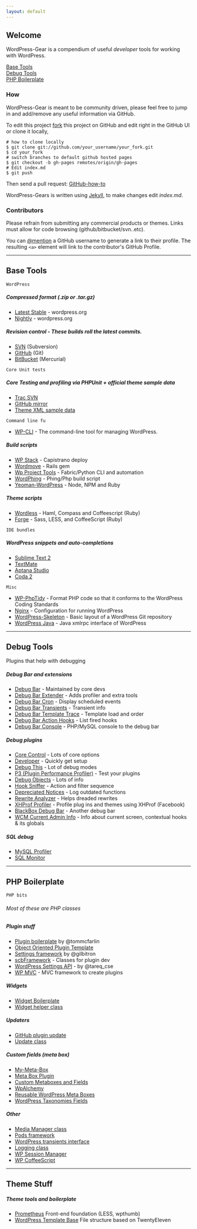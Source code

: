 ```yaml
---
layout: default
---
```


Welcome
-------

WordPress-Gear is a compendium of useful *developer* tools for working
with WordPress.

[Base Tools](http://wycks.github.com/WordPress-Gear/#base-tools)  
[Debug Tools](http://wycks.github.com/WordPress-Gear/#debug-tools)  
[PHP Boilerplate](http://wycks.github.com/WordPress-Gear/#php-boilerplate)  

### How

WordPress-Gear is meant to be community driven, please feel free to jump
in and add/remove any useful information via GitHub.

To edit this project [fork](https://github.com/wycks/WordPress-Gear)
this project on GitHub and edit right in the GitHub UI or clone it locally,

    # how to clone locally
    $ git clone git://github.com/your_username/your_fork.git
    $ cd your_fork
    # switch branches to default github hosted pages
    $ git checkout -b gh-pages remotes/origin/gh-pages
    # Edit index.md 
    $ git push

Then send a pull request:
[GitHub-how-to](https://help.github.com/articles/using-pull-requests)

WordPress-Gears is written using [Jekyll](https://github.com/mojombo/jekyll), to make changes edit *index.md*.

### Contributors

Please refrain from submitting any commercial products or themes. Links
must allow for code browsing (github/bitbucket/svn..etc).

You can [@mention](https://github.com/blog/821) a GitHub username to
generate a link to their profile. The resulting `<a>` element will link
to the contributor's GitHub Profile.

* * * * *

Base Tools
----------

`WordPress`

##### Compressed format (.zip or .tar.gz)

-   [Latest Stable](http://wordpress.org/download/) - wordpress.org
-   [Nightly](http://wordpress.org/download/nightly/) - wordpress.org

##### Revision control - These builds roll the latest commits.

-   [SVN](http://core.svn.wordpress.org/) (Subversion)
-   [GitHub](https://github.com/WordPress/WordPress) (Git)
-   [BitBucket](https://bitbucket.org/Rarst/wordpress/overview) (Mercurial)


`Core Unit tests`

##### Core Testing and profiling via PHPUnit + official theme sample data

-   [Trac SVN](http://unit-tests.svn.wordpress.org/trunk/)
-   [GitHub mirror](https://github.com/kurtpayne/wordpress-unit-tests)
-   [Theme XML sample data](https://wpcom-themes.svn.automattic.com/demo/theme-unit-test-data.xml)


`Command line fu`

-   [WP-CLI](https://github.com/wp-cli/wp-cli) - The command-line tool for managing WordPress.

##### Build scripts

-   [WP Stack](https://github.com/markjaquith/WP-Stack) - Capistrano deploy
-   [Wordmove](https://github.com/welaika/wordmove) - Rails gem
-   [Wp Project Tools](https://github.com/welaika/wordmove) - Fabric/Python CLI and automation
-   [WordPhing](https://github.com/wycks/WordPhing) - Phing/Php build script
-   [Yeoman-WordPress](https://github.com/romainberger/yeoman-wordpress) - Node, NPM and Ruby

##### Theme scripts

-   [Wordless](https://github.com/welaika/wordless) - Haml, Compass and Coffeescript (Ruby)
-   [Forge](https://github.com/thethemefoundry/forge) - Sass, LESS, and CoffeeScript (Ruby)


`IDE bundles`

##### WordPress snippets and auto-completions

-   [Sublime Text 2](https://github.com/purplefish32/sublime-text-2-wordpress)
-   [TextMate](https://github.com/Gipetto/wordpress.tmbundle)
-   [Aptana Studio](https://github.com/aptana/wordpress.ruble)
-   [Coda 2](https://github.com/deryckoe/WordPress-Syntax-Mode-for-Coda-2)


`Misc` 

-   [WP-PhpTidy](https://github.com/scribu/wp-phptidy) - Format PHP code so that it conforms to the WordPress Coding Standards
-   [Nginx](https://github.com/perusio/wordpress-nginx) - Configuration for running WordPress
-   [WordPress-Skeleton](https://github.com/markjaquith/WordPress-Skeleton) - Basic layout of a WordPress Git repository
-   [WordPress Java](http://code.google.com/p/wordpress-java/) -  Java xmlrpc interface of WordPress


* * * * *

Debug Tools
-----------

Plugins that help with debugging

##### Debug Bar and extensions

-   [Debug Bar](http://wordpress.org/extend/plugins/debug-bar/) - Maintained by core devs
-   [Debug Bar Extender](http://wordpress.org/extend/plugins/debug-bar-extender/) - Adds profiler and extra tools
-   [Debug Bar Cron](http://wordpress.org/extend/plugins/debug-bar-cron/) - Display scheduled events
-   [Debug Bar Transients](http://wordpress.org/extend/plugins/debug-bar-transients/) - Transient info
-   [Debug Bar Template Trace](http://wordpress.org/extend/plugins/debug-bar-template-trace/) - Template load and order
-   [Debug Bar Action Hooks](http://wordpress.org/extend/plugins/debug-bar-action-hooks/) - List fired hooks
-   [Debug Bar Console](http://wordpress.org/extend/plugins/debug-bar-console/) - PHP/MySQL console to the debug bar

##### Debug plugins

-   [Core Control](http://wordpress.org/extend/plugins/core-control/) - Lots of core options
-   [Developer](http://wordpress.org/extend/plugins/developer/installation/) - Quickly get setup
-   [Debug This](http://wordpress.org/extend/plugins/debug-this/) - Lot of debug modes
-   [P3 (Plugin Performance Profiler)](http://wordpress.org/extend/plugins/p3-profiler/) - Test your plugins
-   [Debug Objects](http://wordpress.org/extend/plugins/debug-objects/) - Lots of info
-   [Hook Sniffer](http://wordpress.org/extend/plugins/wordpress-hook-sniffer/) - Action and filter sequence
-   [Depreciated Notices](http://wordpress.org/extend/plugins/log-deprecated-notices/) - Log outdated functions
-   [Rewrite Analyzer](http://wordpress.org/extend/plugins/monkeyman-rewrite-analyzer/) - Helps dreaded rewrites
-   [XHProf Profiler](http://wordpress.org/extend/plugins/wp-xhprof-profiler/) - Profile plug ins and themes using XHProf (Facebook)
-   [BlackBox Debug Bar](http://wordpress.org/extend/plugins/blackbox-debug-bar/) - Another debug bar
-   [WCM Current Admin Info](https://github.com/wecodemore/current-admin-info) - Info about current screen, contextual hooks & its globals

##### SQL debug

-   [MySQL Profiler](http://wordpress.org/extend/plugins/mysql-profiler/)
-   [SQL Monitor](http://wordpress.org/extend/plugins/sqlmon/)

* * * * *

PHP Boilerplate
---------------

`PHP bits`

###### *Most of these are PHP classes*

##### Plugin stuff

-   [Plugin boilerplate](https://github.com/tommcfarlin/WordPress-Plugin-Boilerplate) by @tommcfarlin
-   [Object Oriented Plugin Template](https://github.com/convissor/oop-plugin-template-solution)
-   [Settings framework](https://github.com/gilbitron/WordPress-Settings-Framework) by @gilbitron
-   [scbFramework](http://wordpress.org/extend/plugins/scb-framework/) - Classes for plugin dev
-   [WordPress Settings API](https://github.com/tareq1988/wordpress-settings-api-class) - by @tareq_cse
-   [WP MVC](https://github.com/tombenner/wp-mvc) - MVC framework to create plugins

##### Widgets

-   [Widget Boilerplate](https://github.com/tommcfarlin/WordPress-Widget-Boilerplate)
-   [Widget helper class](https://github.com/sksmatt/WordPress-Widgets-Helper-Class)

##### Updaters

-   [GitHub plugin update](https://github.com/jkudish/WordPress-GitHub-Plugin-Updater)
-   [Update class](https://github.com/thomasgriffin/TGM-Updater)

##### Custom fields (meta box)

-   [My-Meta-Box](https://github.com/bainternet/My-Meta-Box)
-   [Meta Box Plugin](https://github.com/rilwis/meta-box)
-   [Custom Metaboxes and Fields](https://github.com/jaredatch/Custom-Metaboxes-and-Fields-for-WordPress)
-   [WpAlchemy](https://github.com/farinspace/wpalchemy)
-   [Reusable WordPress Meta Boxes](https://github.com/tammyhart/Reusable-Custom-WordPress-Meta-Boxes)
-   [WordPress Taxonomies Fields](https://github.com/bainternet/Tax-Meta-Class)

##### Other

-   [Media Manager class](https://github.com/thomasgriffin/New-Media-Image-Uploader)
-   [Pods framework](http://podsframework.org/)
-   [WordPress transients interface](https://github.com/markjaquith/WP-TLC-Transients)
-   [Logging class](https://github.com/pippinsplugins/WP-Logging)
-   [WP Session Manager](https://github.com/ericmann/wp-session-manager)
-   [WP CoffeeScript](http://wordpress.org/extend/plugins/wp-coffeescript/)

* * * * *

Theme Stuff
---------------

##### Theme tools and boilerplate

-   [Prometheus](https://github.com/noeltock/prometheus) Front-end foundation (LESS, wpthumb)
-   [WordPress Template Base](https://github.com/wycks/WordPress-Template-Base) File structure based on TwentyEleven
